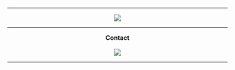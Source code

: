                                                            
-----
<p align = "center">
<img src="https://media.tenor.co/videos/fb880ca3e9aaf1e391ca2015a68ec0b2/mp4">
</p>
 
-----
<p align = "center"><strong>Contact<strong><br><br>
<img src="https://discord.c99.nl/widget/theme-3/456142146299494402.png">
</p>
 
----- 

